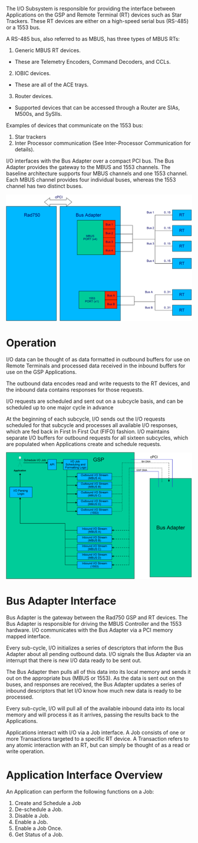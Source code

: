 The I/O Subsystem is responsible for providing the interface between Applications on the GSP and Remote Terminal (RT) devices such as Star Trackers.
These RT devices are either on a high-speed serial bus (RS-485) or a 1553 bus. 

A RS-485 bus, also referred to as MBUS, has three types of MBUS RTs:
1.	Generic MBUS RT devices. 
- These are Telemetry Encoders, Command Decoders, and CCLs.
2.	IOBIC devices. 
- These are all of the ACE trays.
3.	Router devices. 
- Supported devices that can be accessed through a Router are SIAs, M500s, and SySIIs.

Examples of devices that communicate on the 1553 bus:
1.	Star trackers 
2.	Inter Processor communication (See  Inter-Processor Communication for details).

I/O interfaces with the Bus Adapter over a compact PCI bus. The Bus Adapter provides the gateway to the MBUS and 1553 channels. The baseline architecture supports four MBUS channels and one 1553 channel. Each MBUS channel provides four individual buses, whereas the 1553 channel has two distinct buses. 

![I/O Architecture](IO_arch.png)

# Operation

I/O data can be thought of as data formatted in outbound buffers for use on Remote Terminals and processed data received in the inbound buffers for use on the GSP Applications. 

The outbound data encodes read and write requests to the RT devices, and the inbound data contains responses for those requests. 

I/O requests are scheduled and sent out on a subcycle basis, and can be scheduled up to one major cycle in advance 

At the beginning of each subcycle, I/O sends out the I/O requests scheduled for that subcycle and processes all available I/O responses, which are fed back in First In First Out (FIFO) fashion.  I/O maintains separate I/O buffers for outbound requests for all sixteen subcycles, which are populated when Applications create and schedule requests.

![I/O Data Flow](io_data_flow.png)

# Bus Adapter Interface
Bus Adapter is the gateway between the Rad750 GSP and RT devices. The Bus Adapter is responsible for driving the MBUS Controller and the 1553 hardware. I/O communicates with the Bus Adapter via a PCI memory mapped interface.

Every sub-cycle, I/O initializes a series of descriptors that inform the Bus Adapter about all pending outbound data. I/O signals the Bus Adapter via an interrupt that there is new I/O data ready to be sent out. 

The Bus Adapter then pulls all of this data into its local memory and sends it out on the appropriate bus (MBUS or 1553). As the data is sent out on the buses, and responses are received, the Bus Adapter updates a series of inbound descriptors that let I/O know how much new data is ready to be processed.

Every sub-cycle, I/O will pull all of the available inbound data into its local memory and will process it as it arrives, passing the results back to the Applications.

Applications interact with I/O via a Job interface. A Job consists of one or more Transactions targeted to a specific RT device. A Transaction refers to any atomic interaction with an RT, but can simply be thought of as a read or write operation. 

# Application Interface Overview
An Application can perform the following functions on a Job:
1.	Create and Schedule a Job
2.	De-schedule a Job.
3.	Disable a Job.
4.	Enable a Job.
5.	Enable a Job Once.
6.	Get Status of a Job.





